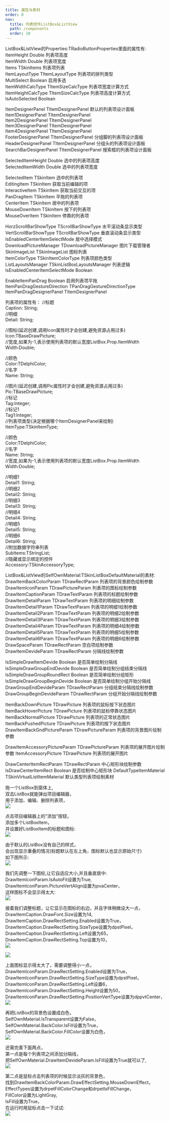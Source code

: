 ```yaml
---
title: 属性与素材
order: 0
nav:
  title: 列表控件ListBox&ListView
  path: /components
  order: 10
---
```


ListBox&ListView的Properties:TRadioButtonProperties里面的属性有:    
ItemHeight	Double	列表项高度  
ItemWidth	Double	列表项宽度  
Items	TSkinItems	列表项列表   
ItemLayoutType	TItemLayoutType	列表项的排列类型  
MultiSelect	Boolean	启用多选   
ItemWidthCalcType	TItemSizeCalcType	列表项宽度计算方式  
ItemHeightCalcType	TItemSizeCalcType	列表项高度计算方式  
IsAutoSelected	Boolean	  

ItemDesignerPanel	TItemDesignerPanel	默认的列表项设计面板  
Item1DesignerPanel	TItemDesignerPanel	  
Item2DesignerPanel	TItemDesignerPanel	  
Item3DesignerPanel	TItemDesignerPanel	   
Item4DesignerPanel	TItemDesignerPanel	  
FooterDesignerPanel	TItemDesignerPanel	分组脚的列表项设计面板  
HeaderDesignerPanel	TItemDesignerPanel	分组头的列表项设计面板  
SearchBarDesignerPanel	TItemDesignerPanel	搜索框的列表项设计面板  

SelectedItemHeight	Double	选中的列表项高度  
SelectedItemWidth	Double	选中的列表项宽度  

SelectedItem	TSkinItem	选中的列表项  
EditingItem	TSkinItem	获取当前编辑的项  
InteractiveItem	TSkinItem	获取当前交互的项  
PanDragItem	TSkinItem	平拖的列表项  
CenterItem	TSkinItem	居中的列表项  
MouseDownItem	TSkinItem	按下的列表项  
MouseOverItem	TSkinItem	停靠的列表项  

HorzScrollBarShowType	TScrollBarShowType	水平滚动条显示类型  
VertScrollBarShowType	TScrollBarShowType	垂直滚动条显示类型  
IsEnabledCenterItemSelectMode		居中选择模式  
DownloadPictureManager	TDownloadPictureManager	图片下载管理者  
SkinImageList	TSkinImageList	图标列表  
ItemColorType	TSkinItemColorType	列表项颜色类型  
ListLayoutsManager	TSkinListBoxLayoutsManager	列表逻辑  
IsEnabledCenterItemSelectMode	Boolean	  

EnableItemPanDrag	Boolean	启用列表项平拖  
ItemPanDragGestureDirection	TPanDragGestureDirectionType	  
ItemPanDragDesignerPanel	TItemDesignerPanel	  




列表项的属性有：
//标题  
Caption: String;  
//明细  
Detail: String;  

//图标(延迟创建,调用Icon属性时才会创建,避免资源占用过多)  
Icon:TBaseDrawPicture;  
//宽度,如果为-1,表示使用列表项的默认宽度ListBox.Prop.ItemWidth  
Width:Double;  

//颜色  
Color:TDelphiColor;  
//名字  
Name: String;  


//图片(延迟创建,调用Pic属性时才会创建,避免资源占用过多)  
Pic:TBaseDrawPicture;  
//标记  
Tag:Integer;  
//标记1  
Tag1:Integer;  
//列表项类型(决定根据哪个ItemDesignerPanel来绘制)  
ItemType:TSkinItemType;  

//颜色  
Color:TDelphiColor;  
//名字  
Name: String;  
//宽度,如果为-1,表示使用列表项的默认宽度ListBox.Prop.ItemWidth  
Width:Double;  

//明细1  
Detail1: String;  
//明细2  
Detail2: String;  
//明细3  
Detail3: String;  
//明细4  
Detail4: String;  
//明细5   
Detail5: String;  
//明细6  
Detail6: String;  
//附加数据字符串列表  
SubItems:TStringList;  
//隐藏或显示绑定的控件  
Accessory:TSkinAccessoryType;  





ListBox&ListView的SelfOwnMaterial:TSkinListBoxDefaultMaterial的素材:    
DrawItemBackColorParam	TDrawRectParam	列表项的背景颜色绘制参数  
DrawItemIconParam	TDrawPictureParam	列表项的图标绘制参数  
DrawItemCaptionParam	TDrawTextParam	列表项的标题绘制参数  
DrawItemDetailParam	TDrawTextParam	列表项的明细绘制参数  
DrawItemDetail1Param	TDrawTextParam	列表项的明细1绘制参数  
DrawItemDetail2Param	TDrawTextParam	列表项的明细2绘制参数  
DrawItemDetail3Param	TDrawTextParam	列表项的明细3绘制参数  
DrawItemDetail4Param	TDrawTextParam	列表项的明细4绘制参数  
DrawItemDetail5Param	TDrawTextParam	列表项的明细5绘制参数  
DrawItemDetail6Param	TDrawTextParam	列表项的明细6绘制参数  
DrawSpaceParam	TDrawRectParam	空白项绘制参数  
DrawItemDevideParam	TDrawRectParam	分隔线绘制参数  

IsSimpleDrawItemDevide	Boolean	是否简单绘制分隔线  
IsSimpleDrawGroupEndDevide	Boolean	是否简单绘制分组结束分隔线  
IsSimpleDrawGroupRoundRect	Boolean	是否简单绘制分组矩形  
IsSimpleDrawGroupBeginDevide	Boolean	是否简单绘制分组开始分隔线  
DrawGroupEndDevideParam	TDrawRectParam	分组结束分隔线绘制参数  
DrawGroupBeginDevideParam	TDrawRectParam	分组开始分隔线绘制参数  

ItemBackDownPicture	TDrawPicture	列表项的鼠标按下状态图片  
ItemBackHoverPicture	TDrawPicture	列表项的鼠标停靠状态图片  
ItemBackNormalPicture	TDrawPicture	列表项的正常状态图片  
ItemBackPushedPicture	TDrawPicture	列表项的按下状态图片  
DrawItemBackGndPictureParam	TDrawPictureParam	列表项的背景图片绘制参数  

DrawItemAccessoryPictureParam	TDrawPictureParam	列表项的展开图片绘制参数
ItemAccessoryPicture	TDrawPicture	列表项的展开图片

DrawCenterItemRectParam	TDrawRectParam	中心矩形块绘制参数
IsDrawCenterItemRect	Boolean	是否绘制中心矩形块
DefaultTypeItemMaterial	TSkinVirtualListItemMaterial	默认类型列表项绘制素材





拖一个ListBox到窗体上,  
双击ListBox就能弹出项目编辑器，  
用于添加、编辑、删除列表项，  
![](http://www.orangeui.cn/orangeuiblog/OrangeUI/10.1.OrangeUI%E6%8E%A7%E4%BB%B6%E4%BD%BF%E7%94%A8%E8%AF%B4%E6%98%8E(%E5%88%97%E8%A1%A8%E6%A1%86%E6%8E%A7%E4%BB%B6ListBox)(%E7%A4%BA%E4%BE%8B1%20%E5%9F%BA%E6%9C%AC%E5%8A%9F%E8%83%BD).files/image001.png)

点击项目编辑器上的”添加”按钮，  
添加多个ListBoxItem，  
并设置好ListBoxItem的标题和图标:  
![](http://www.orangeui.cn/orangeuiblog/OrangeUI/10.1.OrangeUI%E6%8E%A7%E4%BB%B6%E4%BD%BF%E7%94%A8%E8%AF%B4%E6%98%8E(%E5%88%97%E8%A1%A8%E6%A1%86%E6%8E%A7%E4%BB%B6ListBox)(%E7%A4%BA%E4%BE%8B1%20%E5%9F%BA%E6%9C%AC%E5%8A%9F%E8%83%BD).files/image003.png)


由于默认的ListBox没有自己的样式，  
会出现显示重叠的情况(标题默认在左上角，图标默认也显示原始尺寸)  
如下图所示:  
![](http://www.orangeui.cn/orangeuiblog/OrangeUI/10.1.OrangeUI%E6%8E%A7%E4%BB%B6%E4%BD%BF%E7%94%A8%E8%AF%B4%E6%98%8E(%E5%88%97%E8%A1%A8%E6%A1%86%E6%8E%A7%E4%BB%B6ListBox)(%E7%A4%BA%E4%BE%8B1%20%E5%9F%BA%E6%9C%AC%E5%8A%9F%E8%83%BD).files/image005.png)


我们先调整一下图标,让它自适应大小,并且垂直居中:  
DrawItemIconParam.IsAutoFit设置为True,  
DrawItemIconParam.PictureVertAlign设置为pvaCenter，  
这样图标不会显示得太大:  
![](http://www.orangeui.cn/orangeuiblog/OrangeUI/10.1.OrangeUI%E6%8E%A7%E4%BB%B6%E4%BD%BF%E7%94%A8%E8%AF%B4%E6%98%8E(%E5%88%97%E8%A1%A8%E6%A1%86%E6%8E%A7%E4%BB%B6ListBox)(%E7%A4%BA%E4%BE%8B1%20%E5%9F%BA%E6%9C%AC%E5%8A%9F%E8%83%BD).files/image007.png)


接着我们调整标题，让它显示在图标的右边，并且字体稍微设大一点，  
DrawItemCaption.DrawFont.Size设置为14,  
DrawItemCaption.DrawRectSetting.Enabled设置为True，  
DrawItemCaption.DrawRectSetting.SizeType设置为dpstPixel，  
DrawItemCaption.DrawRectSetting.Left设置为65，  
DrawItemCaption.DrawRectSetting.Top设置为10，  
![](http://www.orangeui.cn/orangeuiblog/OrangeUI/10.1.OrangeUI%E6%8E%A7%E4%BB%B6%E4%BD%BF%E7%94%A8%E8%AF%B4%E6%98%8E(%E5%88%97%E8%A1%A8%E6%A1%86%E6%8E%A7%E4%BB%B6ListBox)(%E7%A4%BA%E4%BE%8B1%20%E5%9F%BA%E6%9C%AC%E5%8A%9F%E8%83%BD).files/image009.png)

![](http://www.orangeui.cn/orangeuiblog/OrangeUI/10.1.OrangeUI%E6%8E%A7%E4%BB%B6%E4%BD%BF%E7%94%A8%E8%AF%B4%E6%98%8E(%E5%88%97%E8%A1%A8%E6%A1%86%E6%8E%A7%E4%BB%B6ListBox)(%E7%A4%BA%E4%BE%8B1%20%E5%9F%BA%E6%9C%AC%E5%8A%9F%E8%83%BD).files/image011.png)



上面图标显示得太大了，需要调整得小一点，  
DrawItemIconParam.DrawRectSetting.Enabled设置为True，  
DrawItemIconParam.DrawRectSetting.SizeType设置为dpstPixel，  
DrawItemIconParam.DrawRectSetting.Left设置6，  
DrawItemIconParam.DrawRectSetting.Height设置为50，  
DrawItemIconParam.DrawRectSetting.PositionVertType设置为dppvtCenter，  
![](http://www.orangeui.cn/orangeuiblog/OrangeUI/10.1.OrangeUI%E6%8E%A7%E4%BB%B6%E4%BD%BF%E7%94%A8%E8%AF%B4%E6%98%8E(%E5%88%97%E8%A1%A8%E6%A1%86%E6%8E%A7%E4%BB%B6ListBox)(%E7%A4%BA%E4%BE%8B1%20%E5%9F%BA%E6%9C%AC%E5%8A%9F%E8%83%BD).files/image013.png)


再把ListBox的背景色设置成白色，  
SelfOwnMaterial.IsTransparent设置为False，  
SelfOwnMaterial.BackColor.IsFill设置为True，  
SelfOwnMaterial.BackColor.FillColor设置为白色，  
![](http://www.orangeui.cn/orangeuiblog/OrangeUI/10.1.OrangeUI%E6%8E%A7%E4%BB%B6%E4%BD%BF%E7%94%A8%E8%AF%B4%E6%98%8E(%E5%88%97%E8%A1%A8%E6%A1%86%E6%8E%A7%E4%BB%B6ListBox)(%E7%A4%BA%E4%BE%8B1%20%E5%9F%BA%E6%9C%AC%E5%8A%9F%E8%83%BD).files/image015.png)


还需完善下面两点，  
第一点是每个列表项之间添加分隔线，  
把SelfOwnMaterial.DrawItemDevideParam.IsFill设置为True就可以了,  
![](http://www.orangeui.cn/orangeuiblog/OrangeUI/10.1.OrangeUI%E6%8E%A7%E4%BB%B6%E4%BD%BF%E7%94%A8%E8%AF%B4%E6%98%8E(%E5%88%97%E8%A1%A8%E6%A1%86%E6%8E%A7%E4%BB%B6ListBox)(%E7%A4%BA%E4%BE%8B1%20%E5%9F%BA%E6%9C%AC%E5%8A%9F%E8%83%BD).files/image017.png)


第二点是鼠标点击列表项的时候显示淡灰的背景色，  
找到DrawItemBackColorParam.DrawEffectSetting.MouseDownEffect，  
EffectTypes设置为drpetFillColorChange和drpetIsFillChange，  
FillColor设置为LightGray,  
IsFill设置为True，  
在运行时用鼠标点击一下试试:  
![](http://www.orangeui.cn/orangeuiblog/OrangeUI/10.1.OrangeUI%E6%8E%A7%E4%BB%B6%E4%BD%BF%E7%94%A8%E8%AF%B4%E6%98%8E(%E5%88%97%E8%A1%A8%E6%A1%86%E6%8E%A7%E4%BB%B6ListBox)(%E7%A4%BA%E4%BE%8B1%20%E5%9F%BA%E6%9C%AC%E5%8A%9F%E8%83%BD).files/image019.png)




